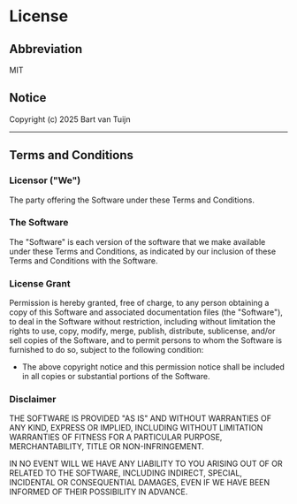 # License

## Abbreviation

MIT

## Notice

Copyright (c) 2025 Bart van Tuijn

---

## Terms and Conditions

### Licensor ("We")

The party offering the Software under these Terms and Conditions.

### The Software

The "Software" is each version of the software that we make available under these Terms and Conditions,
as indicated by our inclusion of these Terms and Conditions with the Software.

### License Grant

Permission is hereby granted, free of charge, to any person obtaining a copy of this Software and associated
documentation files (the "Software"), to deal in the Software without restriction, including without limitation
the rights to use, copy, modify, merge, publish, distribute, sublicense, and/or sell copies of the Software, and to
permit persons to whom the Software is furnished to do so, subject to the following condition:

- The above copyright notice and this permission notice shall be included in all copies or substantial portions of the Software.

### Disclaimer

THE SOFTWARE IS PROVIDED "AS IS" AND WITHOUT WARRANTIES OF ANY KIND, EXPRESS OR
IMPLIED, INCLUDING WITHOUT LIMITATION WARRANTIES OF FITNESS FOR A PARTICULAR
PURPOSE, MERCHANTABILITY, TITLE OR NON-INFRINGEMENT.

IN NO EVENT WILL WE HAVE ANY LIABILITY TO YOU ARISING OUT OF OR RELATED TO THE
SOFTWARE, INCLUDING INDIRECT, SPECIAL, INCIDENTAL OR CONSEQUENTIAL DAMAGES,
EVEN IF WE HAVE BEEN INFORMED OF THEIR POSSIBILITY IN ADVANCE.
